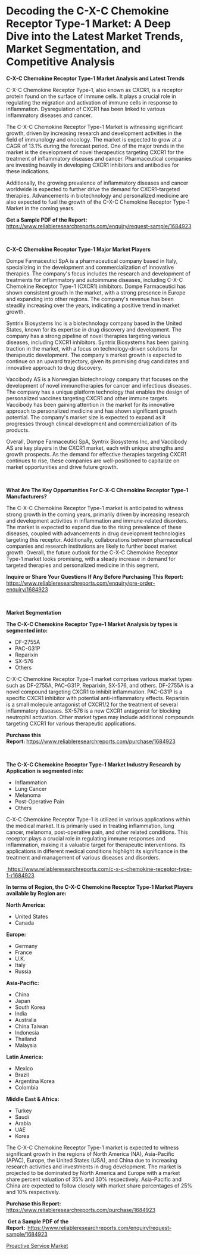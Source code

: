 <p><h1>Decoding the C-X-C Chemokine Receptor Type-1 Market: A Deep Dive into the Latest Market Trends, Market Segmentation, and Competitive Analysis</h1></p><p><strong>C-X-C Chemokine Receptor Type-1 Market Analysis and Latest Trends</strong></p>
<p><p>C-X-C Chemokine Receptor Type-1, also known as CXCR1, is a receptor protein found on the surface of immune cells. It plays a crucial role in regulating the migration and activation of immune cells in response to inflammation. Dysregulation of CXCR1 has been linked to various inflammatory diseases and cancer.</p><p>The C-X-C Chemokine Receptor Type-1 Market is witnessing significant growth, driven by increasing research and development activities in the field of immunology and oncology. The market is expected to grow at a CAGR of 13.1% during the forecast period. One of the major trends in the market is the development of novel therapeutics targeting CXCR1 for the treatment of inflammatory diseases and cancer. Pharmaceutical companies are investing heavily in developing CXCR1 inhibitors and antibodies for these indications.</p><p>Additionally, the growing prevalence of inflammatory diseases and cancer worldwide is expected to further drive the demand for CXCR1-targeted therapies. Advancements in biotechnology and personalized medicine are also expected to fuel the growth of the C-X-C Chemokine Receptor Type-1 Market in the coming years.</p></p>
<p><strong>Get a Sample PDF of the Report:&nbsp;</strong> <a href="https://www.reliableresearchreports.com/enquiry/request-sample/1684923">https://www.reliableresearchreports.com/enquiry/request-sample/1684923</a></p>
<p>&nbsp;</p>
<p><strong>C-X-C Chemokine Receptor Type-1 Major Market Players</strong></p>
<p><p>Dompe Farmaceutici SpA is a pharmaceutical company based in Italy, specializing in the development and commercialization of innovative therapies. The company's focus includes the research and development of treatments for inflammatory and autoimmune diseases, including C-X-C Chemokine Receptor Type-1 (CXCR1) inhibitors. Dompe Farmaceutici has shown consistent growth in the market, with a strong presence in Europe and expanding into other regions. The company's revenue has been steadily increasing over the years, indicating a positive trend in market growth.</p><p>Syntrix Biosystems Inc is a biotechnology company based in the United States, known for its expertise in drug discovery and development. The company has a strong pipeline of novel therapies targeting various diseases, including CXCR1 inhibitors. Syntrix Biosystems has been gaining traction in the market, with a focus on technology-driven solutions for therapeutic development. The company's market growth is expected to continue on an upward trajectory, given its promising drug candidates and innovative approach to drug discovery.</p><p>Vaccibody AS is a Norwegian biotechnology company that focuses on the development of novel immunotherapies for cancer and infectious diseases. The company has a unique platform technology that enables the design of personalized vaccines targeting CXCR1 and other immune targets. Vaccibody has been gaining attention in the market for its innovative approach to personalized medicine and has shown significant growth potential. The company's market size is expected to expand as it progresses through clinical development and commercialization of its products.</p><p>Overall, Dompe Farmaceutici SpA, Syntrix Biosystems Inc, and Vaccibody AS are key players in the CXCR1 market, each with unique strengths and growth prospects. As the demand for effective therapies targeting CXCR1 continues to rise, these companies are well-positioned to capitalize on market opportunities and drive future growth.</p></p>
<p>&nbsp;</p>
<p><strong>What Are The Key Opportunities For C-X-C Chemokine Receptor Type-1 Manufacturers?</strong></p>
<p><p>The C-X-C Chemokine Receptor Type-1 market is anticipated to witness strong growth in the coming years, primarily driven by increasing research and development activities in inflammation and immune-related disorders. The market is expected to expand due to the rising prevalence of these diseases, coupled with advancements in drug development technologies targeting this receptor. Additionally, collaborations between pharmaceutical companies and research institutions are likely to further boost market growth. Overall, the future outlook for the C-X-C Chemokine Receptor Type-1 market looks promising, with a steady increase in demand for targeted therapies and personalized medicine in this segment.</p></p>
<p><strong>Inquire or Share Your Questions If Any Before Purchasing This Report:</strong> <a href="https://www.reliableresearchreports.com/enquiry/pre-order-enquiry/1684923">https://www.reliableresearchreports.com/enquiry/pre-order-enquiry/1684923</a></p>
<p>&nbsp;</p>
<p><strong>Market Segmentation</strong></p>
<p><strong>The C-X-C Chemokine Receptor Type-1 Market Analysis by types is segmented into:</strong></p>
<p><ul><li>DF-2755A</li><li>PAC-G31P</li><li>Reparixin</li><li>SX-576</li><li>Others</li></ul></p>
<p><p>C-X-C Chemokine Receptor Type-1 market comprises various market types such as DF-2755A, PAC-G31P, Reparixin, SX-576, and others. DF-2755A is a novel compound targeting CXCR1 to inhibit inflammation. PAC-G31P is a specific CXCR1 inhibitor with potential anti-inflammatory effects. Reparixin is a small molecule antagonist of CXCR1/2 for the treatment of several inflammatory diseases. SX-576 is a new CXCR1 antagonist for blocking neutrophil activation. Other market types may include additional compounds targeting CXCR1 for various therapeutic applications.</p></p>
<p><strong>Purchase this Report:&nbsp;</strong><a href="https://www.reliableresearchreports.com/purchase/1684923">https://www.reliableresearchreports.com/purchase/1684923</a></p>
<p>&nbsp;</p>
<p><strong>The C-X-C Chemokine Receptor Type-1 Market Industry Research by Application is segmented into:</strong></p>
<p><ul><li>Inflammation</li><li>Lung Cancer</li><li>Melanoma</li><li>Post-Operative Pain</li><li>Others</li></ul></p>
<p><p>C-X-C Chemokine Receptor Type-1 is utilized in various applications within the medical market. It is primarily used in treating inflammation, lung cancer, melanoma, post-operative pain, and other related conditions. This receptor plays a crucial role in regulating immune responses and inflammation, making it a valuable target for therapeutic interventions. Its applications in different medical conditions highlight its significance in the treatment and management of various diseases and disorders.</p></p>
<p><a href="https://www.reliableresearchreports.com/c-x-c-chemokine-receptor-type-1-r1684923">&nbsp;https://www.reliableresearchreports.com/c-x-c-chemokine-receptor-type-1-r1684923</a></p>
<p><strong>In terms of Region, the C-X-C Chemokine Receptor Type-1 Market Players available by Region are:</strong></p>
<p>
    <p> <strong> North America: </strong>
        <ul>
            <li>United States</li>
            <li>Canada</li>
        </ul>
        </p> 
    <p> <strong> Europe: </strong>
        <ul>
            <li>Germany</li>
            <li>France</li>
            <li>U.K.</li>
            <li>Italy</li>
            <li>Russia</li>
        </ul>
        </p> 
    <p> <strong> Asia-Pacific: </strong>
        <ul>
            <li>China</li>
            <li>Japan</li>
            <li>South Korea</li>
            <li>India</li>
            <li>Australia</li>
            <li>China Taiwan</li>
            <li>Indonesia</li>
            <li>Thailand</li>
            <li>Malaysia</li>
        </ul>
        </p> 
    <p> <strong> Latin America: </strong>
        <ul>
            <li>Mexico</li>
            <li>Brazil</li>
            <li>Argentina Korea</li>
            <li>Colombia</li>
        </ul>
        </p> 
    <p> <strong> Middle East & Africa: </strong>
        <ul>
            <li>Turkey</li>
            <li>Saudi</li>
            <li>Arabia</li>
            <li>UAE</li>
            <li>Korea</li>
        </ul>
    </p>
    </p>
<p><p>The C-X-C Chemokine Receptor Type-1 market is expected to witness significant growth in the regions of North America (NA), Asia-Pacific (APAC), Europe, the United States (USA), and China due to increasing research activities and investments in drug development. The market is projected to be dominated by North America and Europe with a market share percent valuation of 35% and 30% respectively. Asia-Pacific and China are expected to follow closely with market share percentages of 25% and 10% respectively.</p></p>
<p><strong>Purchase this Report: </strong><a href="https://www.reliableresearchreports.com/purchase/1684923">https://www.reliableresearchreports.com/purchase/1684923</a></p>
<p>&nbsp;<strong>Get a Sample PDF of the Report:&nbsp;&nbsp;</strong><a href="https://www.reliableresearchreports.com/enquiry/request-sample/1684923">https://www.reliableresearchreports.com/enquiry/request-sample/1684923</a></p>
<p><strong></strong></p>
<p><p><a href="https://github.com/alexxisgm/Market-Research-Report-List-1/blob/main/proactive-service-market.md">Proactive Service Market</a></p></p>